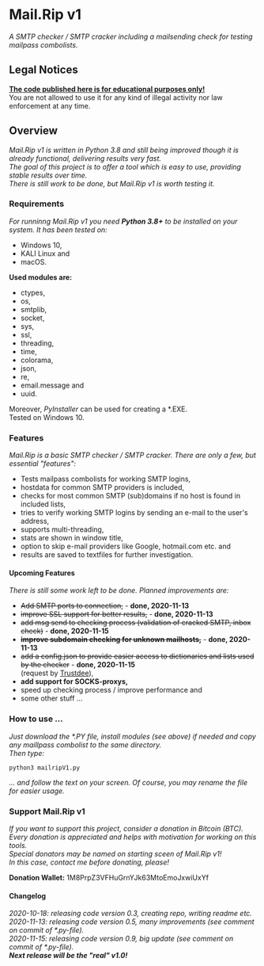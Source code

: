 # Mail.Rip v1
<p>
  <i>A SMTP checker / SMTP cracker including a mailsending check for testing mailpass combolists.</i>
</p>

<h2>Legal Notices</h2>
<p>
  <b><u>The code published here is for educational purposes only!</u></b><br>
  You are not allowed to use it for any kind of illegal activity nor law enforcement at any time.
</p>

<h2>Overview</h2>
<p>
  <i>Mail.Rip v1 is written in Python 3.8 and still being improved though it is already functional, delivering results very fast.<br>
    The goal of this project is to offer a tool which is easy to use, providing stable results over time.<br>
    There is still work to be done, but Mail.Rip v1 is worth testing it.</i>
</p>

<h3>Requirements</h3>
<p><i>For runninng Mail.Rip v1 you need <b>Python 3.8+</b> to be installed on your system. It has been tested on:</i></p>
<p>
  <ul>
    <li>Windows 10,</li>
    <li>KALI Linux and</li>
    <li>macOS.</li>
  </ul>
</p>
<p><b>Used modules are:</b></p>
<p>
  <ul>
    <li>ctypes,</li>
    <li>os,</li>
    <li>smtplib,</li>
    <li>socket,</li>
    <li>sys,</li>
    <li>ssl,</li>
    <li>threading,</li>
    <li>time,</li>
    <li>colorama,</li>
    <li>json,</li>
    <li>re,</li>
    <li>email.message and</li>
    <li>uuid.</li>
  </ul>
</p>
<p>
  Moreover, <i>PyInstaller</i> can be used for creating a *.EXE.<br>
  Tested on Windows 10.
</p>

<h3>Features</h3>
<p><i>Mail.Rip is a basic SMTP checker / SMTP cracker. There are only a few, but essential "features":</i></p>
<p>
  <ul>
    <li>Tests mailpass combolists for working SMTP logins,</li>
    <li>hostdata for common SMTP providers is included,</li>
    <li>checks for most common SMTP (sub)domains if no host is found in included lists,</li>
    <li>tries to verify working SMTP logins by sending an e-mail to the user's address,</li>
    <li>supports multi-threading,</li>
    <li>stats are shown in window title,</li>
    <li>option to skip e-mail providers like Google, hotmail.com etc. and</li>
    <li>results are saved to textfiles for further investigation.</li>
  </ul>
</p>

<h4>Upcoming Features</h4>
<p>
  <i>There is still some work left to be done. Planned improvements are:</i>
</p>
<p>
  <ul>
    <li><del>Add SMTP ports to connection,</del> - <b>done, 2020-11-13</b></li>
    <li><del>improve SSL support for better results,</del> - <b>done, 2020-11-13</b></li>
    <li><del>add msg send to checking process (validation of cracked SMTP, inbox check)</del> - <b>done, 2020-11-15</b></li>
    <li><del><b>improve subdomain checking for unknown mailhosts,</b></del> - <b>done, 2020-11-13</b></li>
    <li><del>add a config.json to provide easier access to dictionaries and lists used by the checker</del> - <b>done, 2020-11-15</b><br>
      (request by <a href="https://github.com/Trustdee" target=_blank>Trustdee</a>),</li>
    <li><b>add support for SOCKS-proxys,</b></li>
    <li>speed up checking process / improve performance and</li>
    <li>some other stuff ...</li>
  </ul>
</p>

<h3>How to use ...</h3>
<p>
  <i>Just download the *.PY file, install modules (see above) if needed and copy any maillpass combolist to the same directory.<br>
    Then type:</i>
</p>

```
python3 mailripV1.py
```

<p>
  <i>... and follow the text on your screen. Of course, you may rename the file for easier usage.</i>
</p>

<h3>Support Mail.Rip v1</h3>
<p>
  <i>If you want to support this project, consider a donation in Bitcoin (BTC).<br>
    Every donation is appreciated and helps with motivation for working on this tools.<br>
    Special donators may be named on starting sceen of Mail.Rip v1!<br>
    In this case, contact me before donating, please!</i>
</p>
<p>
  <b>Donation Wallet:</b>   1M8PrpZ3VFHuGrnYJk63MtoEmoJxwiUxYf
</p>

<h4>Changelog</h4>
<p>
  <i>2020-10-18: releasing code version 0.3, creating repo, writing readme etc.</i><br>
  <i>2020-11-13: releasing code version 0.5, many improvements (see comment on commit of *.py-file).</i><br>
  <i>2020-11-15: releasing code version 0.9, big update (see comment on commit of *.py-file).</i><br>
  <i><b>Next release will be the "real" v1.0!</b></i>
</p>
